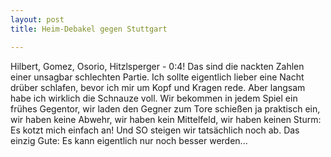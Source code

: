 ```yaml
---
layout: post
title: Heim-Debakel gegen Stuttgart

---
```


Hilbert, Gomez, Osorio, Hitzlsperger - 0:4! Das sind die nackten Zahlen einer unsagbar schlechten Partie. Ich sollte eigentlich lieber eine Nacht drüber schlafen, bevor ich mir um Kopf und Kragen rede. Aber langsam habe ich wirklich die Schnauze voll. Wir bekommen in jedem Spiel ein frühes Gegentor, wir laden den Gegner zum Tore schießen ja praktisch ein, wir haben keine Abwehr, wir haben kein Mittelfeld, wir haben keinen Sturm: Es kotzt mich einfach an! Und SO steigen wir tatsächlich noch ab. Das einzig Gute: Es kann eigentlich nur noch besser werden...


